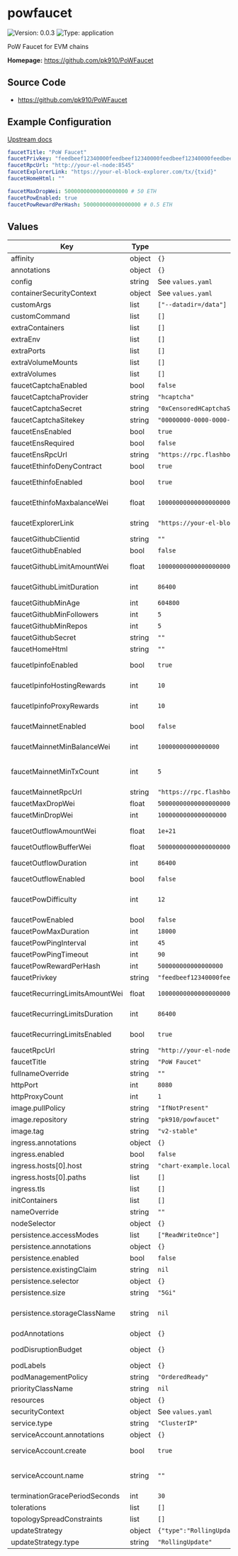 
# powfaucet

![Version: 0.0.3](https://img.shields.io/badge/Version-0.0.3-informational?style=flat-square) ![Type: application](https://img.shields.io/badge/Type-application-informational?style=flat-square)

PoW Faucet for EVM chains

**Homepage:** <https://github.com/pk910/PoWFaucet>

## Source Code

* <https://github.com/pk910/PoWFaucet>

## Example Configuration

[Upstream docs](https://github.com/pk910/PoWFaucet/wiki/Operator-Wiki)

```yaml
faucetTitle: "PoW Faucet"
faucetPrivkey: "feedbeef12340000feedbeef12340000feedbeef12340000feedbeef12340000"
faucetRpcUrl: "http://your-el-node:8545"
faucetExplorerLink: "https://your-el-block-explorer.com/tx/{txid}"
faucetHomeHtml: ""

faucetMaxDropWei: 50000000000000000000 # 50 ETH
faucetPowEnabled: true
faucetPowRewardPerHash: 500000000000000000 # 0.5 ETH
```

## Values

| Key | Type | Default | Description |
|-----|------|---------|-------------|
| affinity | object | `{}` | Affinity configuration for pods |
| annotations | object | `{}` | Annotations for the StatefulSet |
| config | string | See `values.yaml` | Config file |
| containerSecurityContext | object | See `values.yaml` | The security context for containers |
| customArgs | list | `["--datadir=/data"]` | Custom args for the powfaucet container |
| customCommand | list | `[]` | Command replacement for the powfaucet container |
| extraContainers | list | `[]` | Additional containers |
| extraEnv | list | `[]` | Additional env variables |
| extraPorts | list | `[]` | Additional ports. Useful when using extraContainers |
| extraVolumeMounts | list | `[]` | Additional volume mounts |
| extraVolumes | list | `[]` | Additional volumes |
| faucetCaptchaEnabled | bool | `false` | Enable captcha module |
| faucetCaptchaProvider | string | `"hcaptcha"` | Captcha module: provider (hcaptcha / recaptcha) |
| faucetCaptchaSecret | string | `"0xCensoredHCaptchaSecretKey"` | Captcha module: provider secret |
| faucetCaptchaSitekey | string | `"00000000-0000-0000-0000-000000000000"` | Captcha module: provider site key |
| faucetEnsEnabled | bool | `true` | Enable ENS module |
| faucetEnsRequired | bool | `false` | ENS module: enforce ens name to use the faucet |
| faucetEnsRpcUrl | string | `"https://rpc.flashbots.net/"` | ENS module: rpc url (mainnet) |
| faucetEthinfoDenyContract | bool | `true` | Ethinfo module: deny contract addresses |
| faucetEthinfoEnabled | bool | `true` | Enable ethinfo module (check target wallet balance / type) |
| faucetEthinfoMaxbalanceWei | float | `100000000000000000000` | Ethinfo module: check balance and deny session if balance exceeds the limit (in wei) |
| faucetExplorerLink | string | `"https://your-el-block-explorer.com/tx/{txid}"` | Link to el block explorer ({txid} as placeholder for transaction hash) |
| faucetGithubClientid | string | `""` | Github module: github app client id |
| faucetGithubEnabled | bool | `false` | Enable github module (require login to github) |
| faucetGithubLimitAmountWei | float | `100000000000000000000` | Github module: max amount each github user is allowed to request in total |
| faucetGithubLimitDuration | int | `86400` | Github module: aggregation duration for the max request amount check |
| faucetGithubMinAge | int | `604800` | Github module: minimum account age (in seconds) |
| faucetGithubMinFollowers | int | `5` | Github module: minimum number of followers |
| faucetGithubMinRepos | int | `5` | Github module: minimum number of repositories |
| faucetGithubSecret | string | `""` | Github module: github app client secret |
| faucetHomeHtml | string | `""` | Additional html to show on the faucet page |
| faucetIpinfoEnabled | bool | `true` | Enable ipinfo module (resolve ip infos from ip-api.com) |
| faucetIpinfoHostingRewards | int | `10` | Ipinfo module: reward rate if ip is in a hosting range (in %) |
| faucetIpinfoProxyRewards | int | `10` | Ipinfo module: reward rate if ip is in a proxy range (in %) |
| faucetMainnetEnabled | bool | `false` | Enable mainnet module (check mainnet wallet balance / nonce) |
| faucetMainnetMinBalanceWei | int | `10000000000000000` | Mainnet module: min balance the user needs to hold in his mainnet wallet to use the faucet |
| faucetMainnetMinTxCount | int | `5` | Mainnet module: min number of transactions the user needs to have sent from the mainnet wallet to use the faucet |
| faucetMainnetRpcUrl | string | `"https://rpc.flashbots.net/"` | Mainnet module: rpc url (mainnet) |
| faucetMaxDropWei | float | `50000000000000000000` | Default/Maximum drop amount in wei |
| faucetMinDropWei | int | `1000000000000000000` | Minimum drop amount in wei |
| faucetOutflowAmountWei | float | `1e+21` | Outflow module: allowed amount of ETH (amount/duration) (in wei) |
| faucetOutflowBufferWei | float | `500000000000000000000` | Outflow module: amount overflow buffer (in wei) |
| faucetOutflowDuration | int | `86400` | Outflow module: duration for the allowed amouunt (amount/duration) (in wei) |
| faucetOutflowEnabled | bool | `false` | Enable outflow module (limit global faucet outflow) |
| faucetPowDifficulty | int | `12` | PoW module: mining difficulty (see https://github.com/pk910/PoWFaucet/wiki/Operator-Wiki#eligible-hashes) |
| faucetPowEnabled | bool | `false` | Enable PoW module (require mining) |
| faucetPowMaxDuration | int | `18000` | PoW module: max mining time (in seconds) |
| faucetPowPingInterval | int | `45` | PoW module: ping interval for websocket connection |
| faucetPowPingTimeout | int | `90` | PoW module: ping timeout for websocket connection |
| faucetPowRewardPerHash | int | `500000000000000000` | PoW module: drop amount per eligible hash |
| faucetPrivkey | string | `"feedbeef12340000feedbeef12340000feedbeef12340000feedbeef12340000"` | Faucet wallet private key |
| faucetRecurringLimitsAmountWei | float | `100000000000000000000` | Recurring module: max amount a recurring user is allowed to request in total |
| faucetRecurringLimitsDuration | int | `86400` | Recurring module: aggregation duration for the max request amount check |
| faucetRecurringLimitsEnabled | bool | `true` | Enable recurring module (enforce limits for recurring users) |
| faucetRpcUrl | string | `"http://your-el-node:8545"` | Faucet el node rpc |
| faucetTitle | string | `"PoW Faucet"` | Faucet title |
| fullnameOverride | string | `""` | Overrides the chart's computed fullname |
| httpPort | int | `8080` | HTTP port for faucet interface |
| httpProxyCount | int | `1` | number of HTTP proxies in front of the faucet |
| image.pullPolicy | string | `"IfNotPresent"` | powfaucet container pull policy |
| image.repository | string | `"pk910/powfaucet"` | powfaucet container image repository |
| image.tag | string | `"v2-stable"` | powfaucet container image tag |
| ingress.annotations | object | `{}` | Annotations for Ingress |
| ingress.enabled | bool | `false` | Ingress resource for the HTTP API |
| ingress.hosts[0].host | string | `"chart-example.local"` |  |
| ingress.hosts[0].paths | list | `[]` |  |
| ingress.tls | list | `[]` | Ingress TLS |
| initContainers | list | `[]` | Additional init containers |
| nameOverride | string | `""` | Overrides the chart's name |
| nodeSelector | object | `{}` | Node selector for pods |
| persistence.accessModes | list | `["ReadWriteOnce"]` | Access mode for the volume claim template |
| persistence.annotations | object | `{}` | Annotations for volume claim template |
| persistence.enabled | bool | `false` | Uses an EmptyDir when not enabled |
| persistence.existingClaim | string | `nil` | Use an existing PVC when persistence.enabled |
| persistence.selector | object | `{}` | Selector for volume claim template |
| persistence.size | string | `"5Gi"` | Requested size for volume claim template |
| persistence.storageClassName | string | `nil` | Use a specific storage class E.g 'local-path' for local storage to achieve best performance Read more (https://github.com/rancher/local-path-provisioner) |
| podAnnotations | object | `{}` | Pod annotations |
| podDisruptionBudget | object | `{}` | Define the PodDisruptionBudget spec If not set then a PodDisruptionBudget will not be created |
| podLabels | object | `{}` | Pod labels |
| podManagementPolicy | string | `"OrderedReady"` | Pod management policy |
| priorityClassName | string | `nil` | Pod priority class |
| resources | object | `{}` | Resource requests and limits |
| securityContext | object | See `values.yaml` | The security context for pods |
| service.type | string | `"ClusterIP"` | Service type |
| serviceAccount.annotations | object | `{}` | Annotations to add to the service account |
| serviceAccount.create | bool | `true` | Specifies whether a service account should be created |
| serviceAccount.name | string | `""` | The name of the service account to use. If not set and create is true, a name is generated using the fullname template |
| terminationGracePeriodSeconds | int | `30` | How long to wait until the pod is forcefully terminated |
| tolerations | list | `[]` | Tolerations for pods |
| topologySpreadConstraints | list | `[]` | Topology Spread Constraints for pods |
| updateStrategy | object | `{"type":"RollingUpdate"}` | Update stategy for the Statefulset |
| updateStrategy.type | string | `"RollingUpdate"` | Update stategy type |
